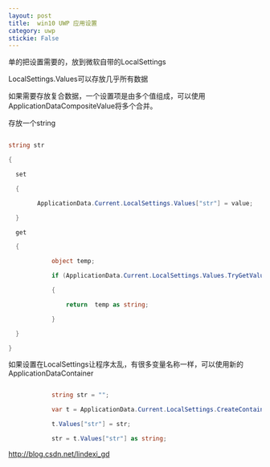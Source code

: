 ```yaml
---
layout: post
title:  win10 UWP 应用设置 
category: uwp 
stickie: False
---
```


<!--more-->

<div id="toc"></div>

单的把设置需要的，放到微软自带的LocalSettings

LocalSettings.Values可以存放几乎所有数据

如果需要存放复合数据，一个设置项是由多个值组成，可以使用ApplicationDataCompositeValue将多个合并。

存放一个string

```csharp

string str

{

  set

  {

        ApplicationData.Current.LocalSettings.Values["str"] = value;

  }

  get

  {

            object temp;

            if (ApplicationData.Current.LocalSettings.Values.TryGetValue("width", out temp))

            {

                return  temp as string;

            }

  }

}

```

如果设置在LocalSettings让程序太乱，有很多变量名称一样，可以使用新的ApplicationDataContainer

```csharp

            string str = "";

            var t = ApplicationData.Current.LocalSettings.CreateContainer("str", ApplicationDataCreateDisposition.Always);

            t.Values["str"] = str;

            str = t.Values["str"] as string;

```

http://blog.csdn.net/lindexi_gd


